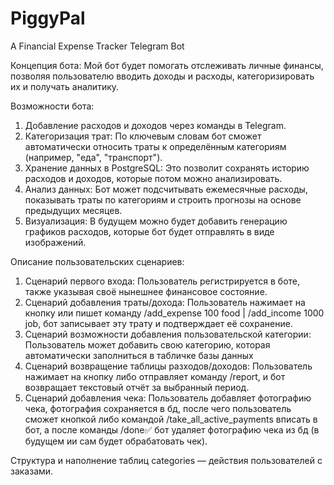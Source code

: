 # PiggyPal
A Financial Expense Tracker Telegram Bot

Концепция бота:
Мой бот будет помогать отслеживать личные финансы, позволяя пользователю вводить доходы и расходы, 
категоризировать их и получать аналитику.


Возможности бота:
1)  Добавление расходов и доходов через команды в Telegram.
2)  Категоризация трат: По ключевым словам бот сможет автоматически относить траты к определённым категориям 
    (например, "еда", "транспорт").
3)  Хранение данных в PostgreSQL: Это позволит сохранять историю расходов и доходов, которые потом можно анализировать.
4)  Анализ данных: Бот может подсчитывать ежемесячные расходы, показывать траты по категориям и строить прогнозы на 
    основе предыдущих месяцев.
5)  Визуализация: В будущем можно будет  добавить генерацию графиков расходов, которые бот будет отправлять 
    в виде изображений.


Описание пользовательских сценариев:
1) Сценарий первого входа: Пользователь регистрируется в боте, также указывая своё нынешнее финансовое состояние.
2) Сценарий добавления траты/дохода: Пользователь нажимает на кнопку или пишет команду 
   /add_expense 100 food | /add_income 1000 job, бот записывает эту трату и подтверждает её сохранение.
3) Сценарий возможности добавления пользовательской категории: Пользователь может добавить свою категорию, 
   которая автоматически заполниться в табличке базы данных
4) Сценарий возвращение таблицы разходов/доходов: Пользователь нажимает на кнопку либо отправляет команду 
   /report, и бот возвращает текстовый отчёт за выбранный период.
5) Сценарий добавления чека: Пользователь добавляет фотографию чека, фотография сохраняется в бд, 
   после чего пользователь сможет кнопкой либо командой /take_all_active_payments вписать в бот, а после 
   команды /done✅ бот удаляет фотографию чека из бд (в будущем ии сам будет обрабатовать чек).

Структура и наполнение таблиц
categories — действия пользователей с заказами. 



